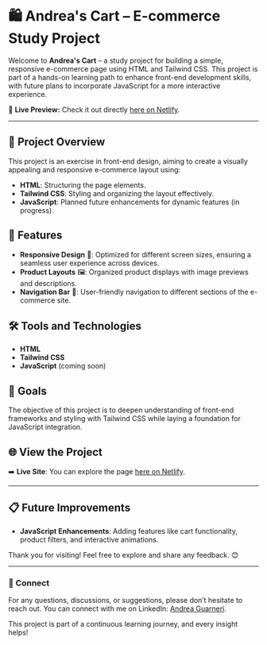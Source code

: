 # 🛍️ Andrea's Cart – E-commerce Study Project

Welcome to **Andrea's Cart** – a study project for building a simple, responsive e-commerce page using HTML and Tailwind CSS. This project is part of a hands-on learning path to enhance front-end development skills, with future plans to incorporate JavaScript for a more interactive experience.

📍 **Live Preview:** Check it out directly [here on Netlify](https://andreas-cart.netlify.app/).

---

## 📌 Project Overview

This project is an exercise in front-end design, aiming to create a visually appealing and responsive e-commerce layout using:

- **HTML**: Structuring the page elements.
- **Tailwind CSS**: Styling and organizing the layout effectively.
- **JavaScript**: Planned future enhancements for dynamic features (in progress).

## 🧰 Features

- **Responsive Design** 📱: Optimized for different screen sizes, ensuring a seamless user experience across devices.
- **Product Layouts** 🖼️: Organized product displays with image previews and descriptions.
- **Navigation Bar** 🧭: User-friendly navigation to different sections of the e-commerce site.

## 🛠️ Tools and Technologies

- **HTML**
- **Tailwind CSS**
- **JavaScript** (coming soon)

## 🎯 Goals

The objective of this project is to deepen understanding of front-end frameworks and styling with Tailwind CSS while laying a foundation for JavaScript integration.

## 🌐 View the Project

➡️ **Live Site**: You can explore the page [here on Netlify](https://andreas-cart.netlify.app/).

---

## 📋 Future Improvements

- **JavaScript Enhancements**: Adding features like cart functionality, product filters, and interactive animations.

Thank you for visiting! Feel free to explore and share any feedback. 😊

---

### 🤝 Connect

For any questions, discussions, or suggestions, please don’t hesitate to reach out. You can connect with me on LinkedIn: [Andrea Guarneri](https://www.linkedin.com/in/andreaguarneri).

This project is part of a continuous learning journey, and every insight helps!
